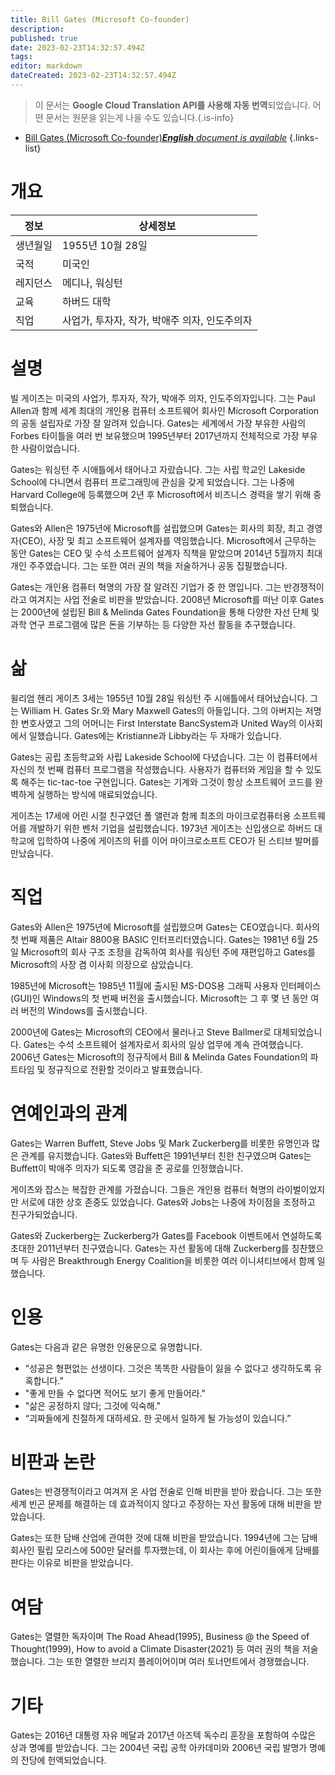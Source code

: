 ```yaml
---
title: Bill Gates (Microsoft Co-founder)
description: 
published: true
date: 2023-02-23T14:32:57.494Z
tags: 
editor: markdown
dateCreated: 2023-02-23T14:32:57.494Z
---
```


> 이 문서는 **Google Cloud Translation API를 사용해 자동 번역**되었습니다.
어떤 문서는 원문을 읽는게 나을 수도 있습니다.{.is-info}



- [Bill Gates (Microsoft Co-founder)***English** document is available*](/en/Knowledge-base/Dictionary/Person/bill-gates-microsoft-co-founder)
{.links-list}


# 개요

| 정보 | 상세정보 |
| ----------- | ------ |
| 생년월일 | 1955년 10월 28일 |
| 국적 | 미국인 |
| 레지던스 | 메디나, 워싱턴 |
| 교육 | 하버드 대학 |
| 직업 | 사업가, 투자자, 작가, 박애주 의자, 인도주의자 |

# 설명

빌 게이츠는 미국의 사업가, 투자자, 작가, 박애주 의자, 인도주의자입니다. 그는 Paul Allen과 함께 세계 최대의 개인용 컴퓨터 소프트웨어 회사인 Microsoft Corporation의 공동 설립자로 가장 잘 알려져 있습니다. Gates는 세계에서 가장 부유한 사람의 Forbes 타이틀을 여러 번 보유했으며 1995년부터 2017년까지 전체적으로 가장 부유한 사람이었습니다.

Gates는 워싱턴 주 시애틀에서 태어나고 자랐습니다. 그는 사립 학교인 Lakeside School에 다니면서 컴퓨터 프로그래밍에 관심을 갖게 되었습니다. 그는 나중에 Harvard College에 등록했으며 2년 후 Microsoft에서 비즈니스 경력을 쌓기 위해 중퇴했습니다.

Gates와 Allen은 1975년에 Microsoft를 설립했으며 Gates는 회사의 회장, 최고 경영자(CEO), 사장 및 최고 소프트웨어 설계자를 역임했습니다. Microsoft에서 근무하는 동안 Gates는 CEO 및 수석 소프트웨어 설계자 직책을 맡았으며 2014년 5월까지 최대 개인 주주였습니다. 그는 또한 여러 권의 책을 저술하거나 공동 집필했습니다.

Gates는 개인용 컴퓨터 혁명의 가장 잘 알려진 기업가 중 한 명입니다. 그는 반경쟁적이라고 여겨지는 사업 전술로 비판을 받았습니다. 2008년 Microsoft를 떠난 이후 Gates는 2000년에 설립된 Bill & Melinda Gates Foundation을 통해 다양한 자선 단체 및 과학 연구 프로그램에 많은 돈을 기부하는 등 다양한 자선 활동을 추구했습니다.

# 삶

윌리엄 헨리 게이츠 3세는 1955년 10월 28일 워싱턴 주 시애틀에서 태어났습니다. 그는 William H. Gates Sr.와 Mary Maxwell Gates의 아들입니다. 그의 아버지는 저명한 변호사였고 그의 어머니는 First Interstate BancSystem과 United Way의 이사회에서 일했습니다. Gates에는 Kristianne과 Libby라는 두 자매가 있습니다.

Gates는 공립 초등학교와 사립 Lakeside School에 다녔습니다. 그는 이 컴퓨터에서 자신의 첫 번째 컴퓨터 프로그램을 작성했습니다. 사용자가 컴퓨터와 게임을 할 수 있도록 해주는 tic-tac-toe 구현입니다. Gates는 기계와 그것이 항상 소프트웨어 코드를 완벽하게 실행하는 방식에 매료되었습니다.

게이츠는 17세에 어린 시절 친구였던 폴 앨런과 함께 최초의 마이크로컴퓨터용 소프트웨어를 개발하기 위한 벤처 기업을 설립했습니다. 1973년 게이츠는 신입생으로 하버드 대학교에 입학하여 나중에 게이츠의 뒤를 이어 마이크로소프트 CEO가 된 스티브 발머를 만났습니다.

# 직업

Gates와 Allen은 1975년에 Microsoft를 설립했으며 Gates는 CEO였습니다. 회사의 첫 번째 제품은 Altair 8800용 BASIC 인터프리터였습니다. Gates는 1981년 6월 25일 Microsoft의 회사 구조 조정을 감독하여 회사를 워싱턴 주에 재편입하고 Gates를 Microsoft의 사장 겸 이사회 의장으로 삼았습니다.

1985년에 Microsoft는 1985년 11월에 출시된 MS-DOS용 그래픽 사용자 인터페이스(GUI)인 Windows의 첫 번째 버전을 출시했습니다. Microsoft는 그 후 몇 년 동안 여러 버전의 Windows를 출시했습니다.

2000년에 Gates는 Microsoft의 CEO에서 물러나고 Steve Ballmer로 대체되었습니다. Gates는 수석 소프트웨어 설계자로서 회사의 일상 업무에 계속 관여했습니다. 2006년 Gates는 Microsoft의 정규직에서 Bill & Melinda Gates Foundation의 파트타임 및 정규직으로 전환할 것이라고 발표했습니다.

# 연예인과의 관계

Gates는 Warren Buffett, Steve Jobs 및 Mark Zuckerberg를 비롯한 유명인과 많은 관계를 유지했습니다. Gates와 Buffett은 1991년부터 친한 친구였으며 Gates는 Buffett이 박애주 의자가 되도록 영감을 준 공로를 인정했습니다.

게이츠와 잡스는 복잡한 관계를 가졌습니다. 그들은 개인용 컴퓨터 혁명의 라이벌이었지만 서로에 대한 상호 존중도 있었습니다. Gates와 Jobs는 나중에 차이점을 조정하고 친구가되었습니다.

Gates와 Zuckerberg는 Zuckerberg가 Gates를 Facebook 이벤트에서 연설하도록 초대한 2011년부터 친구였습니다. Gates는 자선 활동에 대해 Zuckerberg를 칭찬했으며 두 사람은 Breakthrough Energy Coalition을 비롯한 여러 이니셔티브에서 함께 일했습니다.

# 인용

Gates는 다음과 같은 유명한 인용문으로 유명합니다.

- “성공은 형편없는 선생이다. 그것은 똑똑한 사람들이 잃을 수 없다고 생각하도록 유혹합니다.”
- "좋게 만들 수 없다면 적어도 보기 좋게 만들어라."
- "삶은 공정하지 않다; 그것에 익숙해."
- “괴짜들에게 친절하게 대하세요. 한 곳에서 일하게 될 가능성이 있습니다.”

# 비판과 논란

Gates는 반경쟁적이라고 여겨져 온 사업 전술로 인해 비판을 받아 왔습니다. 그는 또한 세계 빈곤 문제를 해결하는 데 효과적이지 않다고 주장하는 자선 활동에 대해 비판을 받았습니다.

Gates는 또한 담배 산업에 관여한 것에 대해 비판을 받았습니다. 1994년에 그는 담배 회사인 필립 모리스에 500만 달러를 투자했는데, 이 회사는 후에 어린이들에게 담배를 판다는 이유로 비판을 받았습니다.

# 여담

Gates는 열렬한 독자이며 The Road Ahead(1995), Business @ the Speed of Thought(1999), How to avoid a Climate Disaster(2021) 등 여러 권의 책을 저술했습니다. 그는 또한 열렬한 브리지 플레이어이며 여러 토너먼트에서 경쟁했습니다.

# 기타

Gates는 2016년 대통령 자유 메달과 2017년 아즈텍 독수리 훈장을 포함하여 수많은 상과 명예를 받았습니다. 그는 2004년 국립 공학 아카데미와 2006년 국립 발명가 명예의 전당에 헌액되었습니다.